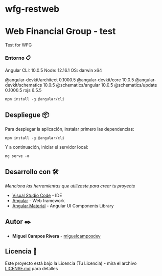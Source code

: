 # wfg-restweb



# Web Financial Group - test

Test for WFG 

### Entorno 📋

Angular CLI: 10.0.5
Node: 12.16.1
OS: darwin x64

@angular-devkit/architect    0.1000.5
@angular-devkit/core         10.0.5
@angular-devkit/schematics   10.0.5
@schematics/angular          10.0.5
@schematics/update           0.1000.5
rxjs                         6.5.5

```
npm install -g @angular/cli
```

## Despliegue 📦

Para desplegar la aplicación, instalar primero las dependencias:

```
npm install -g @angular/cli
```

Y a continuación, iniciar el servidor local:

```
ng serve -o
```

## Desarrollo con 🛠️

_Menciona las herramientas que utilizaste para crear tu proyecto_

* [Visual Studio Code](https://code.visualstudio.com/) - IDE
* [Angular](https://angular.io/) - Web framework
* [Angular Material](https://material.angular.io/) - Angular UI Components Library

## Autor ✒️

* **Miguel Campos Rivera** - [miguelcamposdev](https://github.com/miguelcamposdev)

## Licencia 📄

Este proyecto está bajo la Licencia (Tu Licencia) - mira el archivo [LICENSE.md](LICENSE.md) para detalles
